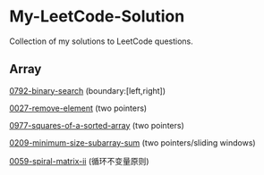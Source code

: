 # My-LeetCode-Solution
Collection of my solutions to LeetCode questions.
## Array
[0792-binary-search](https://github.com/LinlinDaDee/My-LeetCode-Solution/tree/main/0792-binary-search) (boundary:[left,right])

[0027-remove-element](https://github.com/LinlinDaDee/My-LeetCode-Solution/tree/main/0027-remove-element) (two pointers)

[0977-squares-of-a-sorted-array](https://github.com/LinlinDaDee/My-LeetCode-Solution/tree/main/0977-squares-of-a-sorted-array) (two pointers)

[0209-minimum-size-subarray-sum](https://github.com/LinlinDaDee/My-LeetCode-Solution/tree/main/0209-minimum-size-subarray-sum) (two pointers/sliding windows)

[0059-spiral-matrix-ii](https://github.com/LinlinDaDee/My-LeetCode-Solution/tree/main/0059-spiral-matrix-ii) (循环不变量原则)
